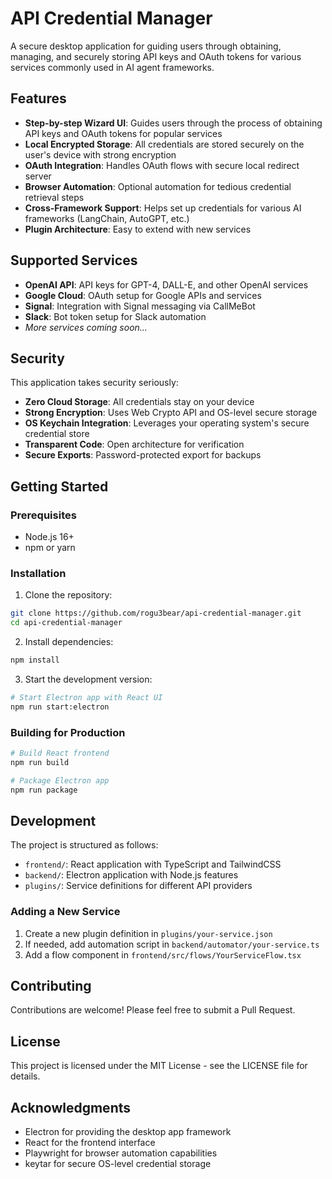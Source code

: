 # API Credential Manager

A secure desktop application for guiding users through obtaining, managing, and securely storing API keys and OAuth tokens for various services commonly used in AI agent frameworks.

## Features

- **Step-by-step Wizard UI**: Guides users through the process of obtaining API keys and OAuth tokens for popular services
- **Local Encrypted Storage**: All credentials are stored securely on the user's device with strong encryption
- **OAuth Integration**: Handles OAuth flows with secure local redirect server
- **Browser Automation**: Optional automation for tedious credential retrieval steps
- **Cross-Framework Support**: Helps set up credentials for various AI frameworks (LangChain, AutoGPT, etc.)
- **Plugin Architecture**: Easy to extend with new services

## Supported Services

- **OpenAI API**: API keys for GPT-4, DALL-E, and other OpenAI services
- **Google Cloud**: OAuth setup for Google APIs and services
- **Signal**: Integration with Signal messaging via CallMeBot
- **Slack**: Bot token setup for Slack automation
- *More services coming soon...*

## Security

This application takes security seriously:

- **Zero Cloud Storage**: All credentials stay on your device
- **Strong Encryption**: Uses Web Crypto API and OS-level secure storage
- **OS Keychain Integration**: Leverages your operating system's secure credential store
- **Transparent Code**: Open architecture for verification
- **Secure Exports**: Password-protected export for backups

## Getting Started

### Prerequisites

- Node.js 16+
- npm or yarn

### Installation

1. Clone the repository:
```bash
git clone https://github.com/rogu3bear/api-credential-manager.git
cd api-credential-manager
```

2. Install dependencies:
```bash
npm install
```

3. Start the development version:
```bash
# Start Electron app with React UI
npm run start:electron
```

### Building for Production

```bash
# Build React frontend
npm run build

# Package Electron app
npm run package
```

## Development

The project is structured as follows:

- `frontend/`: React application with TypeScript and TailwindCSS
- `backend/`: Electron application with Node.js features
- `plugins/`: Service definitions for different API providers

### Adding a New Service

1. Create a new plugin definition in `plugins/your-service.json`
2. If needed, add automation script in `backend/automator/your-service.ts`
3. Add a flow component in `frontend/src/flows/YourServiceFlow.tsx`

## Contributing

Contributions are welcome! Please feel free to submit a Pull Request.

## License

This project is licensed under the MIT License - see the LICENSE file for details.

## Acknowledgments

- Electron for providing the desktop app framework
- React for the frontend interface
- Playwright for browser automation capabilities
- keytar for secure OS-level credential storage 